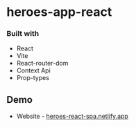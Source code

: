 # heroes-app-react

### Built with

- React
- Vite
- React-router-dom
- Context Api
- Prop-types

## Demo

- Website - [heroes-react-spa.netlify.app](heroes-react-spa.netlify.app)

